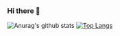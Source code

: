 ### Hi there 👋

<!--
**pedroceciliocn/pedroceciliocn** is a ✨ _special_ ✨ repository because its `README.md` (this file) appears on your GitHub profile.

Here are some ideas to get you started:

- 🔭 I’m currently working on ...
- 🌱 I’m currently learning ...
- 👯 I’m looking to collaborate on ...
- 🤔 I’m looking for help with ...
- 💬 Ask me about ...
- 📫 How to reach me: ...
- 😄 Pronouns: ...
- ⚡ Fun fact: ...
-->
![Anurag's github stats](https://github-readme-stats.vercel.app/api?username=pedroceciliocn&count_private=true&hide=stars,commits&show_icons=true)
[![Top Langs](https://github-readme-stats.vercel.app/api/top-langs/?username=pedroceciliocn&layout=compact)](https://github.com/anuraghazra/github-readme-stats)

